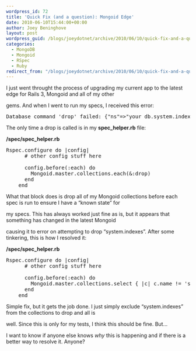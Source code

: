 ```yaml
---
wordpress_id: 72
title: 'Quick Fix (and a question): Mongoid Edge'
date: 2010-06-10T15:44:00+00:00
author: Joey Beninghove
layout: post
wordpress_guid: /blogs/joeydotnet/archive/2010/06/10/quick-fix-and-a-question-mongoid-edge.aspx
categories:
  - MongoDB
  - Mongoid
  - RSpec
  - Ruby
redirect_from: "/blogs/joeydotnet/archive/2010/06/10/quick-fix-and-a-question-mongoid-edge.aspx/"
---
```

I just went throught the process of upgrading my current app to the latest edge for Rails 3, Mongoid and all of my other
  
gems. And when I went to run my specs, I received this error:

<pre>Database command 'drop' failed: {"ns"=&gt;"your_db.system.indexes", "errmsg"=&gt;"assertion: can't drop system ns", "ok"=&gt;0.0}
</pre>

The only time a drop is called is in my **spec_helper.rb** file:

**/spec/spec_helper.rb**

<pre>Rspec.configure do |config|
      # other config stuff here

      config.before(:each) do
        Mongoid.master.collections.each(&:drop)
      end
    end
</pre>

What that block does is drop all of my Mongoid collections before each spec is run to ensure I have a &#8220;known state&#8221; for
  
my specs. This has always worked just fine as is, but it appears that something has changed in the latest Mongoid
  
causing it to error on attempting to drop &#8220;system.indexes&#8221;. After some tinkering, this is how I resolved it:

**/spec/spec_helper.rb**

<pre>Rspec.configure do |config|
      # other config stuff here

      config.before(:each) do
        Mongoid.master.collections.select { |c| c.name != 'system.indexes' }.each(&:drop)
      end
    end
</pre>

Simple fix, but it gets the job done. I just simply exclude &#8220;system.indexes&#8221; from the collections to drop and all is
  
well. Since this is only for my tests, I think this should be fine. But&#8230;

I want to know if anyone else knows _why_ this is happening and if there is a better way to resolve it. Anyone?